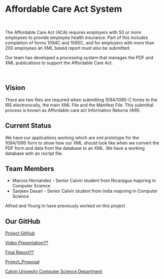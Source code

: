 <html>
<body>
<h1>Affordable Care Act System</h1>
  <br>
<p>The Affordable Care Act (ACA) requires employers with 50 or more employees to provide employee health insurance. Part of this includes completion of forms 1094C and 1095C, and for employers with more than 200 employees an XML based report must also be submitted.</p>
  <p>Our team has developed a processing system that manages the PDF and XML publications to support the Affordable Care Act.</p>
  <br>
  <h2>Vision</h2>
  <p>There are two files are required when submitting 1094/1095-C forms to the IRS electronically, the main XML File and the Manifest File. This submittal process is known as Affordable care act Information Returns (AIR).</p>
  <h2>Current Status</h2> 
  <p>We have our applications working which are xml prototype for the 1094/1095 form to show how our XML should look like when we convert the PDF form and data from the database to an XML. We have a working database with an rscript file.</p>
<h2>Team Members</h2> 
  <ul>
  <li>Marcos Hernandez - Senior Calvin student from Nicaragua majoring in Computer Science</li>
  <li>Sanjeev Dasari - Senior Calvin student from India majoring in Computer Science</li>
  </ul> 
  <p>Alfred and Young In have previously worked on this project</p>
  <h2>Our GitHub</h2>
  <p><a href="https://github.com/cs-396-aca-project">Project GitHub</a></p>
  <p><a href="https://github.com/cs-396-aca-project">Video Presentation??</a></p>
  <p><a href="https://github.com/cs-396-aca-project">Final Report??</a></p>
  <p><a href="https://docs.google.com/document/d/1KqeGyMWgwET9CFBTbGb6jeKMEkOPgPhx-byzVdGN9tA/edit?usp=sharing">Project_Proposal</a></p>
  <p><a href="https://computing.calvin.edu/">Calvin Univesity Computer Science Department</a></p>
</body>
</html>
